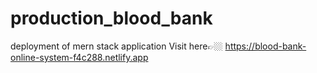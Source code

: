 # production_blood_bank
deployment of mern stack application
Visit here👉🏼 https://blood-bank-online-system-f4c288.netlify.app
